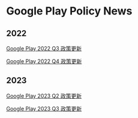 # Google Play Policy News

## 2022

[Google Play 2022 Q3 政策更新](docs/2022/GooglePlay_2022_Q3_政策更新.md)

[Google Play 2022 Q4 政策更新](docs/2022/GooglePlay_2022_Q4_政策更新.md)

## 2023

[Google Play 2023 Q2 政策更新](docs/2023/GooglePlay_2023_Q2_政策更新.md)

[Google Play 2023 Q3 政策更新](docs/2023/GooglePlay_2023_Q3_政策更新.md)